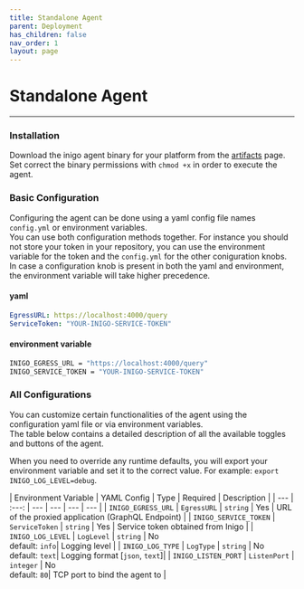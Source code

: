 ```yaml
---
title: Standalone Agent
parent: Deployment
has_children: false
nav_order: 1
layout: page
---
```


# Standalone Agent
------------------

### Installation

Download the inigo agent binary for your platform from the [artifacts](https://github.com/inigolabs/artifacts/releases) page. Set correct the binary permissions with `chmod +x` in order to execute the agent. 

### Basic Configuration

Configuring the agent can be done using a yaml config file names `config.yml` or environment variables.  
You can use both configuration methods together. For instance you should not store your token in your repository, you can use the environment variable for the token and the `config.yml` for the other coniguration knobs.  
In case a configuration knob is present in both the yaml and environment, the environment variable will take higher precedence. 

#### yaml 
  ``` yaml
  EgressURL: https://localhost:4000/query
  ServiceToken: "YOUR-INIGO-SERVICE-TOKEN"
  ```

#### environment variable
  ```bash
  INIGO_EGRESS_URL = "https://localhost:4000/query"
  INIGO_SERVICE_TOKEN = "YOUR-INIGO-SERVICE-TOKEN"
  ```

### All Configurations
You can customize certain functionalities of the agent using the configuration yaml file or via environment variables.  
The table below contains a detailed description of all the available toggles and buttons of the agent.

When you need to override any runtime defaults, you will export your environment variable and set it to the correct value. For example: `export INIGO_LOG_LEVEL=debug`.

| Environment Variable | YAML Config | Type | Required | Description |
| ---  | :---: | --- | --- | --- | --- |
| `INIGO_EGRESS_URL` | `EgressURL` | `string` | Yes | URL of the proxied application (GraphQL Endpoint) |
| `INIGO_SERVICE_TOKEN` | `ServiceToken` | `string` | Yes | Service token obtained from Inigo |
| `INIGO_LOG_LEVEL` | `LogLevel` | `string` | No<br>default: `info`| Logging level |
| `INIGO_LOG_TYPE` | `LogType` | `string` | No<br>default: `text`| Logging format [`json`, `text`]|
| `INIGO_LISTEN_PORT` | `ListenPort` | `integer` | No<br>default: `80`| TCP port to bind the agent to |
